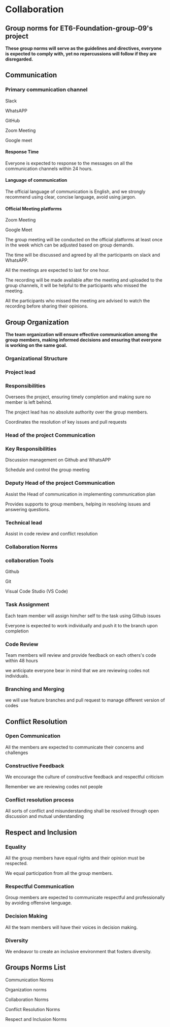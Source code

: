 # Collaboration

<!-- group norms summary -->

## Group norms for ET6-Foundation-group-09's project

**These group norms will serve as the guidelines and directives, everyone is expected to comply with,
yet no repercussions will follow if they are disregarded.**

## Communication

### Primary communication channel

Slack

WhatsAPP

GitHub

Zoom Meeting

Google meet

#### Response Time

Everyone is expected to response to the messages on all the communication channels within 24 hours.

#### Language of communication

The official language of communication is English, and we strongly recommend using clear, concise language, avoid using jargon.

#### Official Meeting platforms

Zoom Meeting

Google Meet

The group meeting will be conducted on the official platforms at least once in the week which can be adjusted based on group demands.

The  time will be discussed and agreed by all the participants on slack and WhatsAPP.

All the meetings are expected to last for one hour.

The recording will be made available after the meeting and uploaded to the group channels, it will be helpful to the participants who missed the meeting.

All the participants who missed the meeting are advised to watch the recording before sharing their opinions.

## Group Organization

**The team organization will ensure effective communication among the group members, making informed decisions
and ensuring that everyone is working on the same goal.**

### Organizational Structure

### Project lead

### Responsibilities

Oversees the project, ensuring timely completion and making sure no member is left behind.

The project lead has no absolute authority over the group members.

Coordinates the resolution of key issues and pull requests

### Head of the project Communication

### Key Responsibilities

Discussion management on Github and WhatsAPP

Schedule and control the group meeting

### Deputy Head of the project Communication

Assist the Head of communication in implementing communication plan

Provides supports to group members, helping in resolving issues and answering questions.

### Technical lead

Assist in code review and conflict resolution

### Collaboration Norms

### collaboration Tools

Github

Git

Visual Code Studio (VS Code)

### Task Assignment

Each team member will assign him/her self to the task using Github issues

Everyone is expected to work individually and push it to the branch upon completion

### Code Review

Team members will review and provide feedback on each others's code within 48 hours

we anticipate everyone bear in mind that we are reviewing codes not individuals.

### Branching and Merging

we will use feature branches and pull request to manage different version of codes

## Conflict Resolution

### Open Communication

All the members are expected to communicate their concerns and challenges

### Constructive Feedback

We encourage the culture of constructive feedback and respectful criticism

Remember we are reviewing codes not people

### Conflict resolution process

All sorts of conflict and misunderstanding shall be resolved through open discussion and mutual understanding

## Respect and Inclusion

### Equality

All the group members have equal rights and their opinion must be respected.

We equal participation from all the group members.

### Respectful Communication

Group members are expected to communicate respectful and professionally by avoiding offensive language.

### Decision Making

All the team members will have their voices in decision making.

### Diversity

We endeavor to create an inclusive environment that fosters diversity.

<!-- group norms list -->

## Groups Norms List

Communication Norms

Organization norms

Collaboration Norms

Conflict Resolution Norms

Respect and Inclusion Norms
